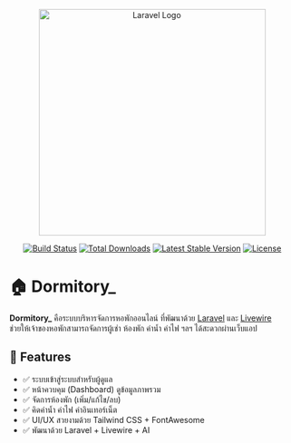 <p align="center"><a href="https://laravel.com" target="_blank"><img src="https://raw.githubusercontent.com/laravel/art/master/logo-lockup/5%20SVG/2%20CMYK/1%20Full%20Color/laravel-logolockup-cmyk-red.svg" width="400" alt="Laravel Logo"></a></p>

<p align="center">
<a href="https://github.com/laravel/framework/actions"><img src="https://github.com/laravel/framework/workflows/tests/badge.svg" alt="Build Status"></a>
<a href="https://packagist.org/packages/laravel/framework"><img src="https://img.shields.io/packagist/dt/laravel/framework" alt="Total Downloads"></a>
<a href="https://packagist.org/packages/laravel/framework"><img src="https://img.shields.io/packagist/v/laravel/framework" alt="Latest Stable Version"></a>
<a href="https://packagist.org/packages/laravel/framework"><img src="https://img.shields.io/packagist/l/laravel/framework" alt="License"></a>
</p>

# 🏠 Dormitory_

**Dormitory_** คือระบบบริหารจัดการหอพักออนไลน์ ที่พัฒนาด้วย [Laravel](https://laravel.com/) และ [Livewire](https://livewire.laravel.com/)  
ช่วยให้เจ้าของหอพักสามารถจัดการผู้เช่า ห้องพัก ค่าน้ำ ค่าไฟ ฯลฯ ได้สะดวกผ่านเว็บแอป

## 🔧 Features

- ✅ ระบบเข้าสู่ระบบสำหรับผู้ดูแล
- ✅ หน้าควบคุม (Dashboard) ดูข้อมูลภาพรวม
- ✅ จัดการห้องพัก (เพิ่ม/แก้ไข/ลบ)
- ✅ คิดค่าน้ำ ค่าไฟ ค่าอินเทอร์เน็ต
- ✅ UI/UX สวยงามด้วย Tailwind CSS + FontAwesome
- ✅ พัฒนาด้วย Laravel + Livewire + AI
